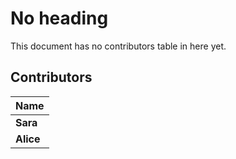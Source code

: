 # No heading

This document has no contributors table in here yet.

## Contributors

| Name      |
| --------- |
| **Sara**  |
| **Alice** |
